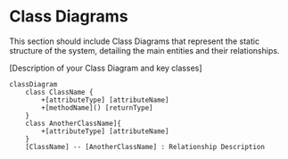 # Class Diagrams

This section should include Class Diagrams that represent the static structure of the system, detailing the main entities and their relationships.

[Description of your Class Diagram and key classes]

```mermaid
classDiagram
    class ClassName {
        +[attributeType] [attributeName]
        +[methodName]() [returnType]
    }
    class AnotherClassName]{
        +[attributeType] [attributeName]
    }
    [ClassName] -- [AnotherClassName] : Relationship Description
```
